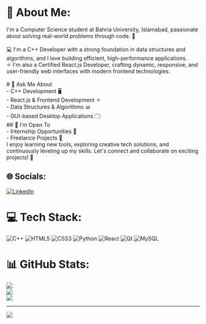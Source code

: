 # 💫 About Me:
 I'm a Computer Science student at Bahria University, Islamabad, passionate about solving real-world problems through code. 🚀<br><br>💻 I'm a C++ Developer with a strong foundation in data structures and algorithms, and I love building efficient, high-performance applications.<br>⚛️ I'm also a Certified React.js Developer, crafting dynamic, responsive, and user-friendly web interfaces with modern frontend technologies.<br><br># 💬 Ask Me About <br>- C++ Development 🖥️<br>- React.js & Frontend Development ⚛️<br>- Data Structures & Algorithms 📊<br>- GUI-based Desktop Applications 🗔<br>## 🚀 I’m Open To<br>- Internship Opportunities 🤝<br>- Freelance Projects 💼<br>I enjoy learning new tools, exploring creative tech solutions, and continuously leveling up my skills. Let's connect and collaborate on exciting projects! 🌟


## 🌐 Socials:
[![LinkedIn](https://img.shields.io/badge/LinkedIn-%230077B5.svg?logo=linkedin&logoColor=white)](https://linkedin.com/in/www.linkedin.com/in/ali-bokhari-b925901b5) 

# 💻 Tech Stack:
![C++](https://img.shields.io/badge/c++-%2300599C.svg?style=for-the-badge&logo=c%2B%2B&logoColor=white) ![HTML5](https://img.shields.io/badge/html5-%23E34F26.svg?style=for-the-badge&logo=html5&logoColor=white) ![CSS3](https://img.shields.io/badge/css3-%231572B6.svg?style=for-the-badge&logo=css3&logoColor=white) ![Python](https://img.shields.io/badge/python-3670A0?style=for-the-badge&logo=python&logoColor=ffdd54) ![React](https://img.shields.io/badge/react-%2320232a.svg?style=for-the-badge&logo=react&logoColor=%2361DAFB) ![Qt](https://img.shields.io/badge/Qt-%23217346.svg?style=for-the-badge&logo=Qt&logoColor=white) ![MySQL](https://img.shields.io/badge/mysql-4479A1.svg?style=for-the-badge&logo=mysql&logoColor=white)
# 📊 GitHub Stats:
![](https://github-readme-stats.vercel.app/api?username=AliBokhari101&theme=shadow_blue&hide_border=false&include_all_commits=false&count_private=false)<br/>
![](https://github-readme-streak-stats.herokuapp.com/?user=AliBokhari101&theme=shadow_blue&hide_border=false)<br/>
![](https://github-readme-stats.vercel.app/api/top-langs/?username=AliBokhari101&theme=shadow_blue&hide_border=false&include_all_commits=false&count_private=false&layout=compact)

---
[![](https://visitcount.itsvg.in/api?id=AliBokhari101&icon=0&color=0)](https://visitcount.itsvg.in)

<!-- Proudly created with GPRM ( https://gprm.itsvg.in ) -->
